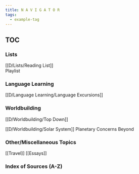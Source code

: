 ```yaml
---
title: N A V I G A T O R 
tags:
  - example-tag
---
```


## TOC 

### Lists
[[D/Lists/Reading List]]  
Playlist

### Language Learning 
[[D/Language Learning/Language Excursions]]

### Worldbuilding 
[[D/Worldbuilding/Top Down]]

[[D/Worldbuilding/Solar System]]
Planetary Concerns
Beyond


### Other/Miscellaneous Topics 
[[Travel]]
[[Essays]]


### Index of Sources (A-Z)






